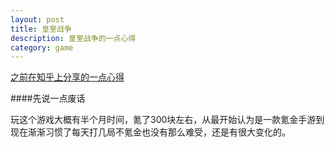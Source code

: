 ```yaml
---
layout: post
title: 皇室战争
description: 皇室战争的一点心得
category: game
---
```


[之前在知乎上分享的一点心得](https://www.zhihu.com/question/39658075/answer/91817642)

####先说一点废话

玩这个游戏大概有半个月时间，氪了300块左右，从最开始认为是一款氪金手游到现在渐渐习惯了每天打几局不氪金也没有那么难受，还是有很大变化的。
